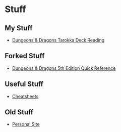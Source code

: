 # Stuff

## My Stuff
- [Dungeons & Dragons Tarokka Deck Reading](https://FluxAugur.github.io/tarokka)


## Forked Stuff
- [Dungeons & Dragons 5th Edition Quick Reference](https://fluxaugur.github.io/dnd5e-quickref/preview/quickref.html)

## Useful Stuff
- [Cheatsheets](https://devhints.io)

## Old Stuff
- [Personal Site](http://fluxaugur.github.io/FluxAugur.github.io_old/)
